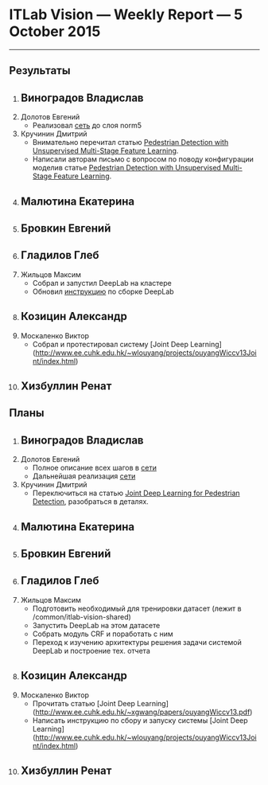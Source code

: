 # ITLab Vision — Weekly Report — 5 October 2015

----------------

## Результаты

  1. Виноградов Владислав
     -
  1. Долотов Евгений
     - Реализовал [сеть](http://arxiv.org/pdf/1508.04389.pdf) до слоя norm5
  1. Кручинин Дмитрий
     - Внимательно перечитал статью [Pedestrian Detection with Unsupervised Multi-Stage Feature Learning](http://cs.nyu.edu/~sermanet/papers/sermanet-cvpr-13.pdf).
     - Написали авторам письмо с вопросом по поводу конфигурации моделив статье [Pedestrian Detection with Unsupervised Multi-Stage Feature Learning](http://cs.nyu.edu/~sermanet/papers/sermanet-cvpr-13.pdf).
  1. Малютина Екатерина
     -
  1. Бровкин Евгений
     -
  1. Гладилов Глеб
     -
  1. Жильцов Максим
     - Собрал и запустил DeepLab на кластере
     - Обновил [инструкцию](https://goo.gl/Cy3TtB) по сборке DeepLab
  1. Козицин Александр
     -
  1. Москаленко Виктор
     - Собрал и протестировал систему [Joint Deep Learning] (http://www.ee.cuhk.edu.hk/~wlouyang/projects/ouyangWiccv13Joint/index.html)
  1. Хизбуллин Ренат
     -

## Планы

  1. Виноградов Владислав
     -
  1. Долотов Евгений
     - Полное описание всех шагов в [сети](http://arxiv.org/pdf/1508.04389.pdf)
     - Дальнейшая реализация [сети](http://arxiv.org/pdf/1508.04389.pdf)
  1. Кручинин Дмитрий
     - Переключиться на статью [Joint Deep Learning for Pedestrian Detection](http://www.ee.cuhk.edu.hk/~wlouyang/projects/ouyangWiccv13Joint/index.html), разобраться в деталях.
  1. Малютина Екатерина
     -
  1. Бровкин Евгений
     -
  1. Гладилов Глеб
     -
  1. Жильцов Максим
     - Подготовить необходимый для тренировки датасет (лежит в /common/itlab-vision-shared)
     - Запустить DeepLab на этом датасете
     - Собрать модуль CRF и поработать с ним
     - Переход к изучению архитектуры решения задачи системой DeepLab и построение тех. отчета
  1. Козицин Александр
     -
  1. Москаленко Виктор
     - Прочитать статью [Joint Deep Learning] (http://www.ee.cuhk.edu.hk/~xgwang/papers/ouyangWiccv13.pdf)
	 - Написать инструкцию по сбору и запуску системы [Joint Deep Learning] (http://www.ee.cuhk.edu.hk/~wlouyang/projects/ouyangWiccv13Joint/index.html)
  1. Хизбуллин Ренат
     -
